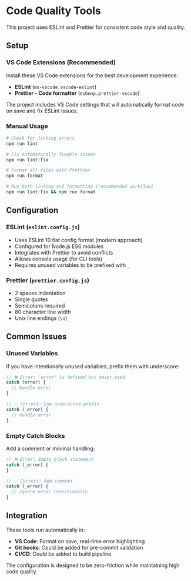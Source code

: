 # Code Quality Tools

This project uses ESLint and Prettier for consistent code style and quality.

## Setup

### VS Code Extensions (Recommended)

Install these VS Code extensions for the best development experience:

- **ESLint** (`ms-vscode.vscode-eslint`)
- **Prettier - Code formatter** (`esbenp.prettier-vscode`)

The project includes VS Code settings that will automatically format code on save and fix ESLint issues.

### Manual Usage

```bash
# Check for linting errors
npm run lint

# Fix automatically fixable issues
npm run lint:fix

# Format all files with Prettier
npm run format

# Run both linting and formatting (recommended workflow)
npm run lint:fix && npm run format
```

## Configuration

### ESLint (`eslint.config.js`)

- Uses ESLint 10 flat config format (modern approach)
- Configured for Node.js ES6 modules
- Integrates with Prettier to avoid conflicts
- Allows console usage (for CLI tools)
- Requires unused variables to be prefixed with `_`

### Prettier (`prettier.config.js`)

- 2 spaces indentation
- Single quotes
- Semicolons required
- 80 character line width
- Unix line endings (`\n`)

## Common Issues

### Unused Variables

If you have intentionally unused variables, prefix them with underscore:

```javascript
// ❌ Error: 'error' is defined but never used
catch (error) {
  // handle error
}

// ✅ Correct: Use underscore prefix
catch (_error) {
  // handle error
}
```

### Empty Catch Blocks

Add a comment or minimal handling:

```javascript
// ❌ Error: Empty block statement
catch (_error) {
}

// ✅ Correct: Add comment
catch (_error) {
  // Ignore error intentionally
}
```

## Integration

These tools run automatically in:

- **VS Code**: Format on save, real-time error highlighting
- **Git hooks**: Could be added for pre-commit validation
- **CI/CD**: Could be added to build pipeline

The configuration is designed to be zero-friction while maintaining high code quality.
